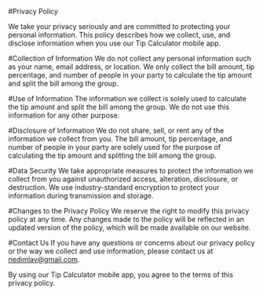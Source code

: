 #Privacy Policy

We take your privacy seriously and are committed to protecting your personal information. This policy describes how we collect, use, and disclose information when you use our Tip Calculator mobile app.

#Collection of Information
We do not collect any personal information such as your name, email address, or location. We only collect the bill amount, tip percentage, and number of people in your party to calculate the tip amount and split the bill among the group.

#Use of Information
The information we collect is solely used to calculate the tip amount and split the bill among the group. We do not use this information for any other purpose.

#Disclosure of Information
We do not share, sell, or rent any of the information we collect from you. The bill amount, tip percentage, and number of people in your party are solely used for the purpose of calculating the tip amount and splitting the bill among the group.

#Data Security
We take appropriate measures to protect the information we collect from you against unauthorized access, alteration, disclosure, or destruction. We use industry-standard encryption to protect your information during transmission and storage.

#Changes to the Privacy Policy
We reserve the right to modify this privacy policy at any time. Any changes made to the policy will be reflected in an updated version of the policy, which will be made available on our website.

#Contact Us
If you have any questions or concerns about our privacy policy or the way we collect and use information, please contact us at nedimlav@gmail.com.

By using our Tip Calculator mobile app, you agree to the terms of this privacy policy.